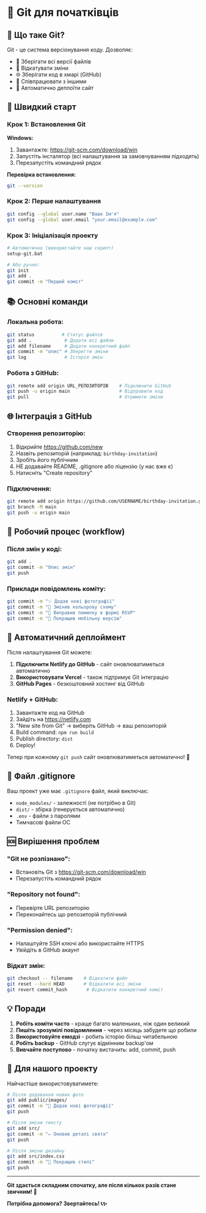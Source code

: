 # 🔧 Git для початківців

## 🎯 Що таке Git?

Git - це система версіонування коду. Дозволяє:
- 📂 Зберігати всі версії файлів
- 🔄 Відкатувати зміни  
- 🌐 Зберігати код в хмарі (GitHub)
- 👥 Співпрацювати з іншими
- 🚀 Автоматично деплоїти сайт

## 🚀 Швидкий старт

### Крок 1: Встановлення Git

**Windows:**
1. Завантажте: https://git-scm.com/download/win
2. Запустіть інсталятор (всі налаштування за замовчуванням підходять)
3. Перезапустіть командний рядок

**Перевірка встановлення:**
```bash
git --version
```

### Крок 2: Перше налаштування

```bash
git config --global user.name "Ваше Ім'я"
git config --global user.email "your.email@example.com"
```

### Крок 3: Ініціалізація проекту

```bash
# Автоматично (використайте наш скрипт)
setup-git.bat

# Або ручно:
git init
git add .
git commit -m "Перший коміт"
```

## 📚 Основні команди

### Локальна робота:
```bash
git status          # Статус файлів
git add .            # Додати всі файли
git add filename     # Додати конкретний файл
git commit -m "опис" # Зберегти зміни
git log              # Історія змін
```

### Робота з GitHub:
```bash
git remote add origin URL_РЕПОЗИТОРІЮ    # Підключити GitHub
git push -u origin main                  # Відправити код
git pull                                 # Отримати зміни
```

## 🌐 Інтеграція з GitHub

### Створення репозиторію:
1. Відкрийте https://github.com/new
2. Назвіть репозиторій (наприклад: `birthday-invitation`)
3. Зробіть його публічним
4. НЕ додавайте README, .gitignore або ліцензію (у нас вже є)
5. Натисніть "Create repository"

### Підключення:
```bash
git remote add origin https://github.com/USERNAME/birthday-invitation.git
git branch -M main
git push -u origin main
```

## 🔄 Робочий процес (workflow)

### Після змін у коді:
```bash
git add .
git commit -m "Опис змін"
git push
```

### Приклади повідомлень коміту:
```bash
git commit -m "✨ Додав нові фотографії"
git commit -m "🎨 Змінив кольорову схему"
git commit -m "🐛 Виправив помилку в формі RSVP"
git commit -m "📱 Покращив мобільну версію"
```

## 🚀 Автоматичний деплоймент

Після налаштування Git можете:
1. **Підключити Netlify до GitHub** - сайт оновлюватиметься автоматично
2. **Використовувати Vercel** - також підтримує Git інтеграцію
3. **GitHub Pages** - безкоштовний хостинг від GitHub

### Netlify + GitHub:
1. Завантажте код на GitHub
2. Зайдіть на https://netlify.com
3. "New site from Git" → виберіть GitHub → ваш репозиторій
4. Build command: `npm run build`
5. Publish directory: `dist`
6. Deploy!

Тепер при кожному `git push` сайт оновлюватиметься автоматично! 🎉

## 📁 Файл .gitignore

Ваш проект уже має `.gitignore` файл, який виключає:
- `node_modules/` - залежності (не потрібно в Git)
- `dist/` - збірка (генерується автоматично)
- `.env` - файли з паролями
- Тимчасові файли ОС

## 🆘 Вирішення проблем

### "Git не розпізнано":
- Встановіть Git з https://git-scm.com/download/win
- Перезапустіть командний рядок

### "Repository not found":
- Перевірте URL репозиторію
- Переконайтесь що репозиторій публічний

### "Permission denied":
- Налаштуйте SSH ключі або використайте HTTPS
- Увійдіть в GitHub акаунт

### Відкат змін:
```bash
git checkout -- filename    # Відкатити файл
git reset --hard HEAD       # Відкатити всі зміни
git revert commit_hash       # Відкатити конкретний коміт
```

## 💡 Поради

1. **Робіть коміти часто** - краще багато маленьких, ніж один великий
2. **Пишіть зрозумілі повідомлення** - через місяць забудете що робили
3. **Використовуйте емодзі** - робить історію більш читабельною
4. **Робіть backup** - GitHub слугує відмінним backup'ом
5. **Вивчайте поступово** - початку вистачить: add, commit, push

## 🎯 Для нашого проекту

Найчастіше використовуватимете:
```bash
# Після додавання нових фото
git add public/images/
git commit -m "📸 Додав нові фотографії"
git push

# Після зміни тексту
git add src/
git commit -m "✏️ Оновив деталі свята"
git push

# Після зміни дизайну
git add src/index.css
git commit -m "🎨 Покращив стилі"
git push
```

---

**Git здається складним спочатку, але після кількох разів стане звичним! 🚀**

**Потрібна допомога? Звертайтесь! 📞✨**